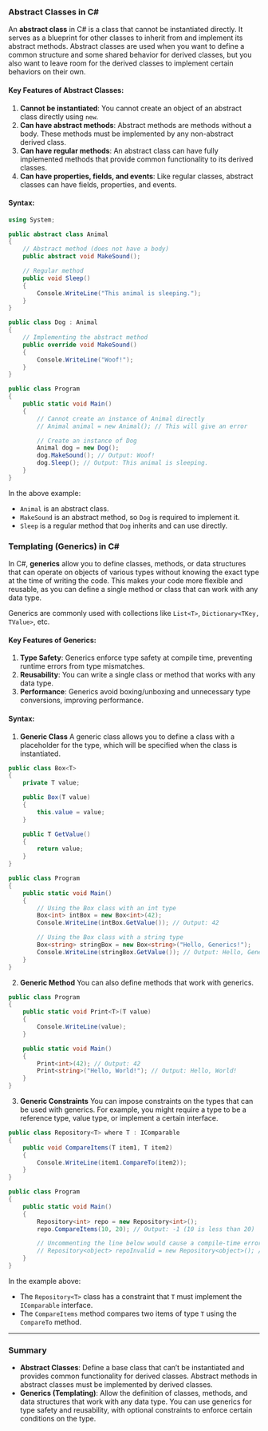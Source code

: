 ### **Abstract Classes in C#**

An **abstract class** in C# is a class that cannot be instantiated directly. It serves as a blueprint for other classes to inherit from and implement its abstract methods. Abstract classes are used when you want to define a common structure and some shared behavior for derived classes, but you also want to leave room for the derived classes to implement certain behaviors on their own.

#### Key Features of Abstract Classes:
1. **Cannot be instantiated**: You cannot create an object of an abstract class directly using `new`.
2. **Can have abstract methods**: Abstract methods are methods without a body. These methods must be implemented by any non-abstract derived class.
3. **Can have regular methods**: An abstract class can have fully implemented methods that provide common functionality to its derived classes.
4. **Can have properties, fields, and events**: Like regular classes, abstract classes can have fields, properties, and events.

#### Syntax:

```csharp
using System;

public abstract class Animal
{
    // Abstract method (does not have a body)
    public abstract void MakeSound();

    // Regular method
    public void Sleep()
    {
        Console.WriteLine("This animal is sleeping.");
    }
}

public class Dog : Animal
{
    // Implementing the abstract method
    public override void MakeSound()
    {
        Console.WriteLine("Woof!");
    }
}

public class Program
{
    public static void Main()
    {
        // Cannot create an instance of Animal directly
        // Animal animal = new Animal(); // This will give an error

        // Create an instance of Dog
        Animal dog = new Dog();
        dog.MakeSound(); // Output: Woof!
        dog.Sleep(); // Output: This animal is sleeping.
    }
}
```

In the above example:
- `Animal` is an abstract class.
- `MakeSound` is an abstract method, so `Dog` is required to implement it.
- `Sleep` is a regular method that `Dog` inherits and can use directly.

### **Templating (Generics) in C#**

In C#, **generics** allow you to define classes, methods, or data structures that can operate on objects of various types without knowing the exact type at the time of writing the code. This makes your code more flexible and reusable, as you can define a single method or class that can work with any data type.

Generics are commonly used with collections like `List<T>`, `Dictionary<TKey, TValue>`, etc.

#### Key Features of Generics:
1. **Type Safety**: Generics enforce type safety at compile time, preventing runtime errors from type mismatches.
2. **Reusability**: You can write a single class or method that works with any data type.
3. **Performance**: Generics avoid boxing/unboxing and unnecessary type conversions, improving performance.

#### Syntax:
1. **Generic Class**
   A generic class allows you to define a class with a placeholder for the type, which will be specified when the class is instantiated.

```csharp
public class Box<T>
{
    private T value;

    public Box(T value)
    {
        this.value = value;
    }

    public T GetValue()
    {
        return value;
    }
}

public class Program
{
    public static void Main()
    {
        // Using the Box class with an int type
        Box<int> intBox = new Box<int>(42);
        Console.WriteLine(intBox.GetValue()); // Output: 42

        // Using the Box class with a string type
        Box<string> stringBox = new Box<string>("Hello, Generics!");
        Console.WriteLine(stringBox.GetValue()); // Output: Hello, Generics!
    }
}
```

2. **Generic Method**
   You can also define methods that work with generics.

```csharp
public class Program
{
    public static void Print<T>(T value)
    {
        Console.WriteLine(value);
    }

    public static void Main()
    {
        Print<int>(42); // Output: 42
        Print<string>("Hello, World!"); // Output: Hello, World!
    }
}
```

3. **Generic Constraints**
   You can impose constraints on the types that can be used with generics. For example, you might require a type to be a reference type, value type, or implement a certain interface.

```csharp
public class Repository<T> where T : IComparable
{
    public void CompareItems(T item1, T item2)
    {
        Console.WriteLine(item1.CompareTo(item2));
    }
}

public class Program
{
    public static void Main()
    {
        Repository<int> repo = new Repository<int>();
        repo.CompareItems(10, 20); // Output: -1 (10 is less than 20)

        // Uncommenting the line below would cause a compile-time error because string does not implement IComparable
        // Repository<object> repoInvalid = new Repository<object>(); // Error
    }
}
```

In the example above:
- The `Repository<T>` class has a constraint that `T` must implement the `IComparable` interface.
- The `CompareItems` method compares two items of type `T` using the `CompareTo` method.

---

### **Summary**
- **Abstract Classes**: Define a base class that can’t be instantiated and provides common functionality for derived classes. Abstract methods in abstract classes must be implemented by derived classes.
- **Generics (Templating)**: Allow the definition of classes, methods, and data structures that work with any data type. You can use generics for type safety and reusability, with optional constraints to enforce certain conditions on the type.
